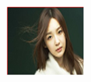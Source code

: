 <!DOCTYPE html>
<html lang="en">
<head>
    <meta charset="UTF-8">
    <title>Title</title>
    <style>
        div{
            width: 180px;
            height: 160px;
            overflow: hidden;
        }
        div img{
            width: 200px;
            height: 160px;
            border: 1px solid red;
            transition: all 0.3s ;
        }
        div:hover img{
            margin-left: -20px;
        }
    </style>
</head>
<body>
     <div>
         <img src="images/1-small.jpg" alt="">
     </div>
</body>
</html>